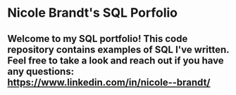# Nicole Brandt's SQL Porfolio

## Welcome to my SQL portfolio! This code repository contains examples of SQL I've written. Feel free to take a look and reach out if you have any questions: https://www.linkedin.com/in/nicole--brandt/
